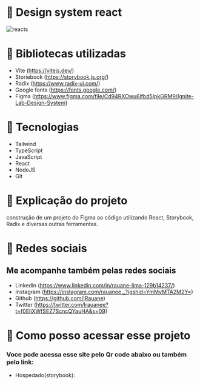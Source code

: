 # 📍 Design system react
![reacts](https://user-images.githubusercontent.com/102835801/195903012-2678c5ae-1fcc-4bd4-a837-041d33d6419d.PNG)


# 📍 Bibliotecas utilizadas
- Vite (https://vitejs.dev/)
- Storiebook (https://storybook.js.org/)
- Radix (https://www.radix-ui.com/)
- Google fonts (https://fonts.google.com/)
- Figma (https://www.figma.com/file/Cd94RXOwu6lfbd5IpkGRM9/Ignite-Lab-Design-System)
 
# 📍 Tecnologias 

- Tailwind
- TypeScript
- JavaScript
- React
- NodeJS
- Git

# 📍 Explicação do projeto
<p> construção de um projeto do Figma ao código utilizando React, Storybook, Radix e diversas outras ferramentas. </p>
 
# 📍 Redes sociais 
 ## Me acompanhe também pelas redes sociais
 - Linkedin (https://www.linkedin.com/in/rauane-lima-129b14237/)
 - Instagram (https://instagram.com/rauanee._?igshid=YmMyMTA2M2Y=)
 - Github (https://github.com/lRauane)
 - Twitter (https://twitter.com/lrauanee?t=f0EIiXWfSEZ7ScncQYauHA&s=09)

# 📍 Como posso acessar esse projeto
### Voce pode acessa esse site pelo Qr code abaixo ou também pelo link:

- Hospedado(storybook): 

